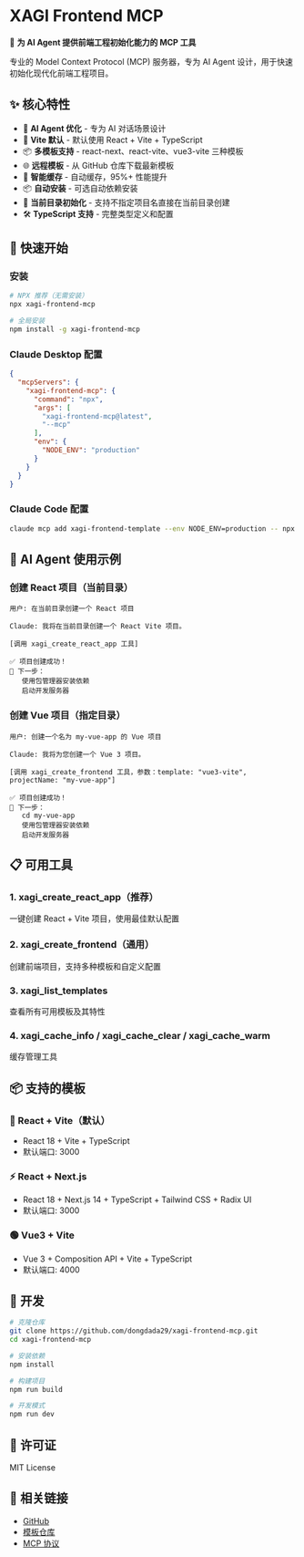 # XAGI Frontend MCP

🚀 **为 AI Agent 提供前端工程初始化能力的 MCP 工具**

专业的 Model Context Protocol (MCP) 服务器，专为 AI Agent 设计，用于快速初始化现代化前端工程项目。

## ✨ 核心特性

- 🤖 **AI Agent 优化** - 专为 AI 对话场景设计
- 🚀 **Vite 默认** - 默认使用 React + Vite + TypeScript
- 📦 **多模板支持** - react-next、react-vite、vue3-vite 三种模板
- 🌐 **远程模板** - 从 GitHub 仓库下载最新模板
- 💾 **智能缓存** - 自动缓存，95%+ 性能提升
- 📦 **自动安装** - 可选自动依赖安装
- 📁 **当前目录初始化** - 支持不指定项目名直接在当前目录创建
- 🛠️ **TypeScript 支持** - 完整类型定义和配置

## 🚀 快速开始

### 安装

```bash
# NPX 推荐（无需安装）
npx xagi-frontend-mcp

# 全局安装
npm install -g xagi-frontend-mcp
```

### Claude Desktop 配置

```json
{
  "mcpServers": {
    "xagi-frontend-mcp": {
      "command": "npx",
      "args": [
        "xagi-frontend-mcp@latest",
        "--mcp"
      ],
      "env": {
        "NODE_ENV": "production"
      }
    }
  }
}
```

### Claude Code 配置

```bash
claude mcp add xagi-frontend-template --env NODE_ENV=production -- npx xagi-frontend-mcp@latest --mcp
```

## 🤖 AI Agent 使用示例

### 创建 React 项目（当前目录）

```
用户: 在当前目录创建一个 React 项目

Claude: 我将在当前目录创建一个 React Vite 项目。

[调用 xagi_create_react_app 工具]

✅ 项目创建成功！
🚀 下一步：
   使用包管理器安装依赖
   启动开发服务器
```

### 创建 Vue 项目（指定目录）

```
用户: 创建一个名为 my-vue-app 的 Vue 项目

Claude: 我将为您创建一个 Vue 3 项目。

[调用 xagi_create_frontend 工具，参数：template: "vue3-vite", projectName: "my-vue-app"]

✅ 项目创建成功！
🚀 下一步：
   cd my-vue-app
   使用包管理器安装依赖
   启动开发服务器
```

## 📋 可用工具

### 1. xagi_create_react_app（推荐）
一键创建 React + Vite 项目，使用最佳默认配置

### 2. xagi_create_frontend（通用）
创建前端项目，支持多种模板和自定义配置

### 3. xagi_list_templates
查看所有可用模板及其特性

### 4. xagi_cache_info / xagi_cache_clear / xagi_cache_warm
缓存管理工具

## 📦 支持的模板

### 🚀 React + Vite（默认）
- React 18 + Vite + TypeScript
- 默认端口: 3000

### ⚡ React + Next.js
- React 18 + Next.js 14 + TypeScript + Tailwind CSS + Radix UI
- 默认端口: 3000

### 🟢 Vue3 + Vite
- Vue 3 + Composition API + Vite + TypeScript
- 默认端口: 4000

## 🔧 开发

```bash
# 克隆仓库
git clone https://github.com/dongdada29/xagi-frontend-mcp.git
cd xagi-frontend-mcp

# 安装依赖
npm install

# 构建项目
npm run build

# 开发模式
npm run dev
```

## 📄 许可证

MIT License

## 🔗 相关链接

- [GitHub](https://github.com/dongdada29/xagi-frontend-mcp)
- [模板仓库](https://github.com/dongdada29/xagi-frontend-templates)
- [MCP 协议](https://modelcontextprotocol.io/)